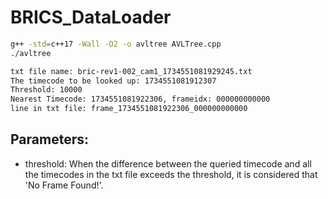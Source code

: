 # BRICS_DataLoader

```bash
g++ -std=c++17 -Wall -O2 -o avltree AVLTree.cpp 
./avltree

txt file name: bric-rev1-002_cam1_1734551081929245.txt
The timecode to be looked up: 1734551081912307
Threshold: 10000
Nearest Timecode: 1734551081922306, frameidx: 000000000000
line in txt file: frame_1734551081922306_000000000000
```

## Parameters:
- threshold: When the difference between the queried timecode and all the timecodes in the txt file exceeds the threshold, it is considered that 'No Frame Found!'.
